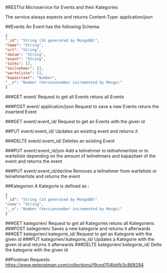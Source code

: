 #RESTful Microservice for Events and their Kategories

The service always expects and returns Content-Type: application/json

##Events
An Event has the following Schema:
```json
{
"_id": "String (Id generated by MongoDB)",
"name": "String",
"ort": "String",
"datum": "String",
"event": "String",
"talks": [],
"teilnehmer": [],
"warteliste": [],
"kapazitaet": "Number",
"__v": "Number (Versionnumber incremented by Mongo)"
}
```

###GET event/
Request to get all Events retuns all Events

###POST event/ application/json
Request to save a new Events retuns the inserterd Event 

###GET event/:event_id/
Request to get an Events with the given id

##PUT event/:event_id/
Updates an existing event and returns it

###DELTE event/:event_id/
Deletes an existing Event

###PUT event/:event_id/join
Add a teilnehmer to teilnehmerliste or to warteliste depending on the amount of teilnehmers and kapazitaet of the event and returns the event


###PUT event/:event_id/decline
Removes a teilnehmer from warteliste or teinehmerliste and returns the event

##Kategorien
A Kategorie is defined as :
```json
{
"_id": "String (Id generated by MongoDB)"
"name": "String",
"__v": "Number (Versionnumber incremented by Mongo)"
}
```
 
###GET kategorien/
Request to get all Kategories retuns all Kategoriens
###POST kategorien/ 
Saves a new kategorie and returns it afterwards
###GET kategorien/:kategorie_id/
Request to get an Kategorie with the given id
###PUT kategorien/:kategorie_id/ 
Updates a Kategorie with the given id and returns it afterwards
###DELTE kategorien/:kategorie_id/
Delte the kategorie with the given id


##Postman Requests:
https://www.getpostman.com/collections/f9ced704bbfb3c868284
